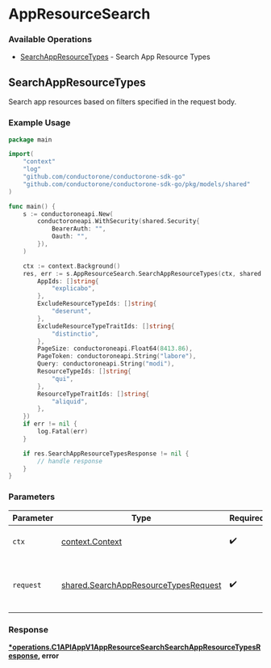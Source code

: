 # AppResourceSearch

### Available Operations

* [SearchAppResourceTypes](#searchappresourcetypes) - Search App Resource Types

## SearchAppResourceTypes

Search app resources based on filters specified in the request body.

### Example Usage

```go
package main

import(
	"context"
	"log"
	"github.com/conductorone/conductorone-sdk-go"
	"github.com/conductorone/conductorone-sdk-go/pkg/models/shared"
)

func main() {
    s := conductoroneapi.New(
        conductoroneapi.WithSecurity(shared.Security{
            BearerAuth: "",
            Oauth: "",
        }),
    )

    ctx := context.Background()
    res, err := s.AppResourceSearch.SearchAppResourceTypes(ctx, shared.SearchAppResourceTypesRequest{
        AppIds: []string{
            "explicabo",
        },
        ExcludeResourceTypeIds: []string{
            "deserunt",
        },
        ExcludeResourceTypeTraitIds: []string{
            "distinctio",
        },
        PageSize: conductoroneapi.Float64(8413.86),
        PageToken: conductoroneapi.String("labore"),
        Query: conductoroneapi.String("modi"),
        ResourceTypeIds: []string{
            "qui",
        },
        ResourceTypeTraitIds: []string{
            "aliquid",
        },
    })
    if err != nil {
        log.Fatal(err)
    }

    if res.SearchAppResourceTypesResponse != nil {
        // handle response
    }
}
```

### Parameters

| Parameter                                                                                    | Type                                                                                         | Required                                                                                     | Description                                                                                  |
| -------------------------------------------------------------------------------------------- | -------------------------------------------------------------------------------------------- | -------------------------------------------------------------------------------------------- | -------------------------------------------------------------------------------------------- |
| `ctx`                                                                                        | [context.Context](https://pkg.go.dev/context#Context)                                        | :heavy_check_mark:                                                                           | The context to use for the request.                                                          |
| `request`                                                                                    | [shared.SearchAppResourceTypesRequest](../../models/shared/searchappresourcetypesrequest.md) | :heavy_check_mark:                                                                           | The request object to use for the request.                                                   |


### Response

**[*operations.C1APIAppV1AppResourceSearchSearchAppResourceTypesResponse](../../models/operations/c1apiappv1appresourcesearchsearchappresourcetypesresponse.md), error**

